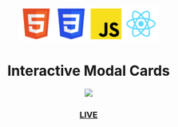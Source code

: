 

<p align="center">
  <img src="./src/assets/logo-tpl-html.png" height="70px" width="70px"><img src="./src/assets/logo-tpl-css.png" height="70px" width="70px"><img src="./src/assets/logo-tpl-js.png" height="70px" width="70px"><img src="./src/assets/logo-tpl-react.png" height="70px" width="70px">
</p>
<h1 align="center">Interactive Modal Cards</h1>

<p align="center">
  <img src="./src/assets/20200620-interactive-modal.gif" width="600px">
</p>

<a href="https://react-interactive-cards.netlify.app/" target="_blank"><h3 align="center">LIVE</h3></a>
